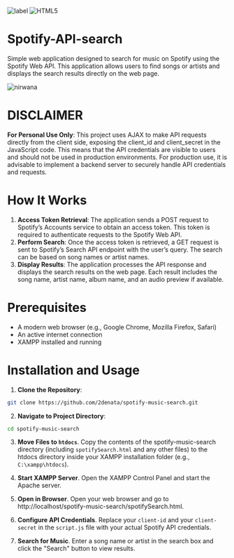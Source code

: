 ![label](https://img.shields.io/badge/Javascript-orange?style=for-the-badge&logo=javascript)
![HTML5](https://img.shields.io/badge/html5-%23E34F26.svg?style=for-the-badge&logo=html5&logoColor=white)

# Spotify-API-search

Simple web application designed to search for music on Spotify using the Spotify Web API. This application allows users to find songs or artists and displays the search results directly on the web page.

![nirwana](https://github.com/user-attachments/assets/6d71617a-1009-46ff-8450-a82c183dda8c)

# DISCLAIMER
**For Personal Use Only**: This project uses AJAX to make API requests directly from the client side, exposing the client_id and client_secret in the JavaScript code. This means that the API credentials are visible to users and should not be used in production environments. For production use, it is advisable to implement a backend server to securely handle API credentials and requests.

# How It Works
1. **Access Token Retrieval**:
    The application sends a POST request to Spotify’s Accounts service to obtain an access token. This token is required to authenticate requests to the Spotify Web API.
3. **Perform Search**:
    Once the access token is retrieved, a GET request is sent to Spotify’s Search API endpoint with the user’s query. The search can be based on song names or artist names.
4. **Display Results**:
    The application processes the API response and displays the search results on the web page. Each result includes the song name, artist name, album name, and an audio preview if available.

# Prerequisites
- A modern web browser (e.g., Google Chrome, Mozilla Firefox, Safari)
- An active internet connection
- XAMPP installed and running

# Installation and Usage
1. **Clone the Repository**:
```bash
git clone https://github.com/2denata/spotify-music-search.git
```

2. **Navigate to Project Directory**:
```bash
cd spotify-music-search
```

3. **Move Files to `htdocs`**. Copy the contents of the spotify-music-search directory (including `spotifySearch.html` and any other files) to the htdocs directory inside your XAMPP installation folder (e.g., `C:\xampp\htdocs`).

4. **Start XAMPP Server**. Open the XAMPP Control Panel and start the Apache server.

5. **Open in Browser**. Open your web browser and go to     http://localhost/spotify-music-search/spotifySearch.html.

6. **Configure API Credentials**. Replace your `client-id` and your `client-secret` in the `script.js` file with your actual Spotify API credentials.

7. **Search for Music**. Enter a song name or artist in the search box and click the "Search" button to view results.
